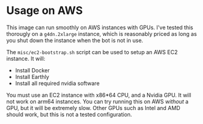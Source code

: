 # Usage on AWS

This image can run smoothly on AWS instances with GPUs. I've tested this thorougly on a `g4dn.2xlarge` instance, which is reasonably priced as long as you shut down the instance when the bot is not in use.

The `misc/ec2-bootstrap.sh` script can be used to setup an AWS EC2 instance. It will:

- Install Docker
- Install Earthly
- Install all required nvidia software

You must use an EC2 instance with x86\*64 CPU, and a Nvidia GPU. It will not work on arm64 instances. You can try running this on AWS _without_ a GPU, but it will be extremely slow. Other GPUs such as Intel and AMD should work, but this is not a tested configuration.
